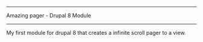 ****************************************
Amazing pager - Drupal 8 Module
****************************************

My first module for drupal 8  that creates a infinite scroll pager to a view.
